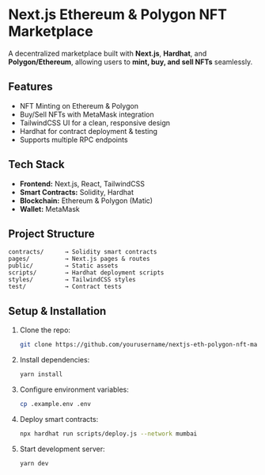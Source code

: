 # Next.js Ethereum & Polygon NFT Marketplace

A decentralized marketplace built with **Next.js**, **Hardhat**, and **Polygon/Ethereum**, allowing users to **mint, buy, and sell NFTs** seamlessly.

##  Features

* NFT Minting on Ethereum & Polygon
* Buy/Sell NFTs with MetaMask integration
* TailwindCSS UI for a clean, responsive design
* Hardhat for contract deployment & testing
* Supports multiple RPC endpoints

##  Tech Stack

* **Frontend:** Next.js, React, TailwindCSS
* **Smart Contracts:** Solidity, Hardhat
* **Blockchain:** Ethereum & Polygon (Matic)
* **Wallet:** MetaMask

##  Project Structure

```
contracts/      → Solidity smart contracts  
pages/          → Next.js pages & routes  
public/         → Static assets  
scripts/        → Hardhat deployment scripts  
styles/         → TailwindCSS styles  
test/           → Contract tests  
```

##  Setup & Installation

1. Clone the repo:

   ```bash
   git clone https://github.com/yourusername/nextjs-eth-polygon-nft-marketplace.git
   ```
2. Install dependencies:

   ```bash
   yarn install
   ```
3. Configure environment variables:

   ```bash
   cp .example.env .env
   ```
4. Deploy smart contracts:

   ```bash
   npx hardhat run scripts/deploy.js --network mumbai
   ```
5. Start development server:

   ```bash
   yarn dev
   ```

